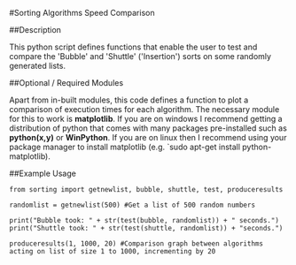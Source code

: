 #Sorting Algorithms Speed Comparison

##Description

This python script defines functions that enable the user to test and compare the 'Bubble' and 'Shuttle' ('Insertion') sorts on some randomly generated lists.

##Optional / Required Modules

Apart from in-built modules, this code defines a function to plot a comparison of execution times for each algorithm.
The necessary module for this to work is **matplotlib**. If you are on windows I recommend getting a distribution of python that comes with many packages pre-installed such as **python(x,y)** or **WinPython**.
If you are on linux then I recommend using your package manager to install matplotlib (e.g. `sudo apt-get install python-matplotlib).

##Example Usage

````
from sorting import getnewlist, bubble, shuttle, test, produceresults

randomlist = getnewlist(500) #Get a list of 500 random numbers

print("Bubble took: " + str(test(bubble, randomlist)) + " seconds.")
print("Shuttle took: " + str(test(shuttle, randomlist)) + "seconds.")

produceresults(1, 1000, 20) #Comparison graph between algorithms acting on list of size 1 to 1000, incrementing by 20
````